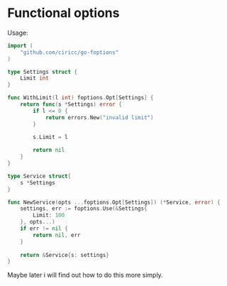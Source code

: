# Functional options

Usage:

```go
import (
	"github.com/ciricc/go-foptions"
)

type Settings struct {
	Limit int
}

func WithLimit(l int) foptions.Opt[Settings] {
	return func(s *Settings) error {
		if l <= 0 {
			return errors.New("invalid limit")
		}

		s.Limit = l
		
		return nil
	}
}

type Service struct{
	s *Settings
}

func NewService(opts ...foptions.Opt[Settings]) (*Service, error) {
	settings, err := foptions.Use(&Settings{
		Limit: 100
	}, opts...) 
	if err != nil {
		return nil, err
	}
	
	return &Service{s: settings}
}
```

Maybe later i will find out how to do this more simply.